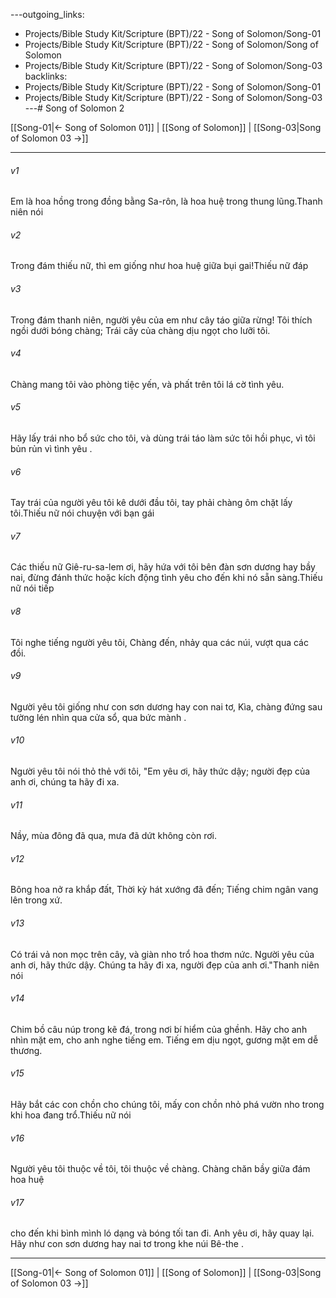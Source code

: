 ---outgoing_links:
  - Projects/Bible Study Kit/Scripture (BPT)/22 - Song of Solomon/Song-01
  - Projects/Bible Study Kit/Scripture (BPT)/22 - Song of Solomon/Song of Solomon
  - Projects/Bible Study Kit/Scripture (BPT)/22 - Song of Solomon/Song-03
backlinks:
  - Projects/Bible Study Kit/Scripture (BPT)/22 - Song of Solomon/Song-01
  - Projects/Bible Study Kit/Scripture (BPT)/22 - Song of Solomon/Song-03
---# Song of Solomon 2

[[Song-01|← Song of Solomon 01]] | [[Song of Solomon]] | [[Song-03|Song of Solomon 03 →]]
***



###### v1 
Em là hoa hồng trong đồng bằng Sa-rôn, là hoa huệ trong thung lũng.Thanh niên nói 

###### v2 
Trong đám thiếu nữ, thì em giống như hoa huệ giữa bụi gai!Thiếu nữ đáp 

###### v3 
Trong đám thanh niên, người yêu của em như cây táo giữa rừng! Tôi thích ngồi dưới bóng chàng; Trái cây của chàng dịu ngọt cho lưỡi tôi. 

###### v4 
Chàng mang tôi vào phòng tiệc yến, và phất trên tôi lá cờ tình yêu. 

###### v5 
Hãy lấy trái nho bổ sức cho tôi, và dùng trái táo làm sức tôi hồi phục, vì tôi bủn rủn vì tình yêu . 

###### v6 
Tay trái của người yêu tôi kê dưới đầu tôi, tay phải chàng ôm chặt lấy tôi.Thiếu nữ nói chuyện với bạn gái 

###### v7 
Các thiếu nữ Giê-ru-sa-lem ơi, hãy hứa với tôi bên đàn sơn dương hay bầy nai, đừng đánh thức hoặc kích động tình yêu cho đến khi nó sẵn sàng.Thiếu nữ nói tiếp 

###### v8 
Tôi nghe tiếng người yêu tôi, Chàng đến, nhảy qua các núi, vượt qua các đồi. 

###### v9 
Người yêu tôi giống như con sơn dương hay con nai tơ, Kìa, chàng đứng sau tường lén nhìn qua cửa sổ, qua bức mành . 

###### v10 
Người yêu tôi nói thỏ thẻ với tôi, "Em yêu ơi, hãy thức dậy; người đẹp của anh ơi, chúng ta hãy đi xa. 

###### v11 
Nầy, mùa đông đã qua, mưa đã dứt không còn rơi. 

###### v12 
Bông hoa nở ra khắp đất, Thời kỳ hát xướng đã đến; Tiếng chim ngân vang lên trong xứ. 

###### v13 
Có trái vả non mọc trên cây, và giàn nho trổ hoa thơm nức. Người yêu của anh ơi, hãy thức dậy. Chúng ta hãy đi xa, người đẹp của anh ơi."Thanh niên nói 

###### v14 
Chim bồ câu núp trong kẽ đá, trong nơi bí hiểm của ghềnh. Hãy cho anh nhìn mặt em, cho anh nghe tiếng em. Tiếng em dịu ngọt, gương mặt em dễ thương. 

###### v15 
Hãy bắt các con chồn cho chúng tôi, mấy con chồn nhỏ phá vườn nho trong khi hoa đang trổ.Thiếu nữ nói 

###### v16 
Người yêu tôi thuộc về tôi, tôi thuộc về chàng. Chàng chăn bầy giữa đám hoa huệ 

###### v17 
cho đến khi bình mình ló dạng và bóng tối tan đi. Anh yêu ơi, hãy quay lại. Hãy như con sơn dương hay nai tơ trong khe núi Bê-the .

***
[[Song-01|← Song of Solomon 01]] | [[Song of Solomon]] | [[Song-03|Song of Solomon 03 →]]
